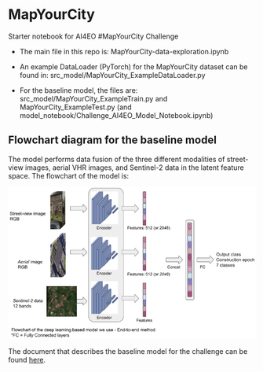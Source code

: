 # MapYourCity
Starter notebook for AI4EO #MapYourCity Challenge

 - The main file in this repo is: MapYourCity-data-exploration.ipynb

 - An example DataLoader (PyTorch) for the MapYourCity dataset can be found in: src_model/MapYourCity_ExampleDataLoader.py

 - For the baseline model, the files are: src_model/MapYourCity_ExampleTrain.py and MapYourCity_ExampleTest.py (and model_notebook/Challenge_AI4EO_Model_Notebook.ipynb)

## Flowchart diagram for the baseline model

The model performs data fusion of the three different modalities of street-view images, aerial VHR images, and Sentinel-2 data in the latent feature space. The flowchart of the model is:

![plot](./Figures/DiagramFlowchart.png)

The document that describes the baseline model for the challenge can be found [here](https://drive.google.com/file/d/1MxizddddgQ8vJg_xiURzVpreq2sUUWoB/view?usp=sharing).

